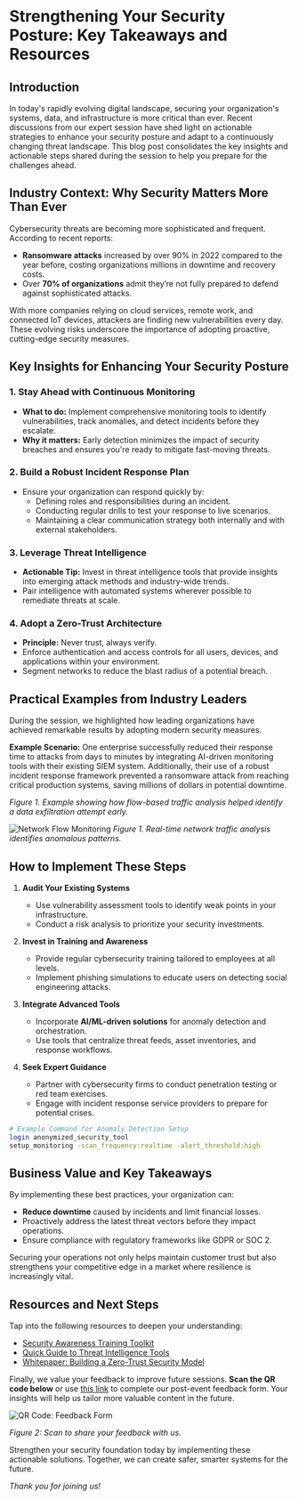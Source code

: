 # Strengthening Your Security Posture: Key Takeaways and Resources

## Introduction

In today's rapidly evolving digital landscape, securing your organization's systems, data, and infrastructure is more critical than ever. Recent discussions from our expert session have shed light on actionable strategies to enhance your security posture and adapt to a continuously changing threat landscape. This blog post consolidates the key insights and actionable steps shared during the session to help you prepare for the challenges ahead.

## Industry Context: Why Security Matters More Than Ever

Cybersecurity threats are becoming more sophisticated and frequent. According to recent reports:

- **Ransomware attacks** increased by over 90% in 2022 compared to the year before, costing organizations millions in downtime and recovery costs.
- Over **70% of organizations** admit they’re not fully prepared to defend against sophisticated attacks.

With more companies relying on cloud services, remote work, and connected IoT devices, attackers are finding new vulnerabilities every day. These evolving risks underscore the importance of adopting proactive, cutting-edge security measures.

## Key Insights for Enhancing Your Security Posture

### 1. Stay Ahead with Continuous Monitoring
- **What to do:** Implement comprehensive monitoring tools to identify vulnerabilities, track anomalies, and detect incidents before they escalate.
- **Why it matters:** Early detection minimizes the impact of security breaches and ensures you're ready to mitigate fast-moving threats.

### 2. Build a Robust Incident Response Plan
- Ensure your organization can respond quickly by:
  - Defining roles and responsibilities during an incident.
  - Conducting regular drills to test your response to live scenarios.
  - Maintaining a clear communication strategy both internally and with external stakeholders.

### 3. Leverage Threat Intelligence
- **Actionable Tip:** Invest in threat intelligence tools that provide insights into emerging attack methods and industry-wide trends.
- Pair intelligence with automated systems wherever possible to remediate threats at scale.

### 4. Adopt a Zero-Trust Architecture
- **Principle:** Never trust, always verify.
- Enforce authentication and access controls for all users, devices, and applications within your environment.
- Segment networks to reduce the blast radius of a potential breach.

## Practical Examples from Industry Leaders

During the session, we highlighted how leading organizations have achieved remarkable results by adopting modern security measures. 

**Example Scenario:**
One enterprise successfully reduced their response time to attacks from days to minutes by integrating AI-driven monitoring tools with their existing SIEM system. Additionally, their use of a robust incident response framework prevented a ransomware attack from reaching critical production systems, saving millions of dollars in potential downtime.

*Figure 1. Example showing how flow-based traffic analysis helped identify a data exfiltration attempt early.*

![Network Flow Monitoring](https://example.com/network-monitoring-image)
*Figure 1. Real-time network traffic analysis identifies anomalous patterns.*

## How to Implement These Steps

1. **Audit Your Existing Systems**
   - Use vulnerability assessment tools to identify weak points in your infrastructure.
   - Conduct a risk analysis to prioritize your security investments.

2. **Invest in Training and Awareness**
   - Provide regular cybersecurity training tailored to employees at all levels.
   - Implement phishing simulations to educate users on detecting social engineering attacks.

3. **Integrate Advanced Tools**
   - Incorporate **AI/ML-driven solutions** for anomaly detection and orchestration.
   - Use tools that centralize threat feeds, asset inventories, and response workflows.

4. **Seek Expert Guidance**
   - Partner with cybersecurity firms to conduct penetration testing or red team exercises.
   - Engage with incident response service providers to prepare for potential crises.

```bash
# Example Command for Anomaly Detection Setup
login anonymized_security_tool
setup_monitoring -scan_frequency:realtime -alert_threshold:high
```

## Business Value and Key Takeaways

By implementing these best practices, your organization can:  
- **Reduce downtime** caused by incidents and limit financial losses.  
- Proactively address the latest threat vectors before they impact operations.  
- Ensure compliance with regulatory frameworks like GDPR or SOC 2.  

Securing your operations not only helps maintain customer trust but also strengthens your competitive edge in a market where resilience is increasingly vital.

## Resources and Next Steps

Tap into the following resources to deepen your understanding:  
- [Security Awareness Training Toolkit](https://example.com/training-toolkit)  
- [Quick Guide to Threat Intelligence Tools](https://example.com/threat-intelligence)  
- [Whitepaper: Building a Zero-Trust Security Model](https://example.com/zero-trust-model)  

Finally, we value your feedback to improve future sessions. **Scan the QR code below** or use [this link](https://example.com/feedback) to complete our post-event feedback form. Your insights will help us tailor more valuable content in the future.

![QR Code: Feedback Form](https://example.com/qr-code-feedback)

*Figure 2: Scan to share your feedback with us.*

Strengthen your security foundation today by implementing these actionable solutions. Together, we can create safer, smarter systems for the future.

*Thank you for joining us!*
